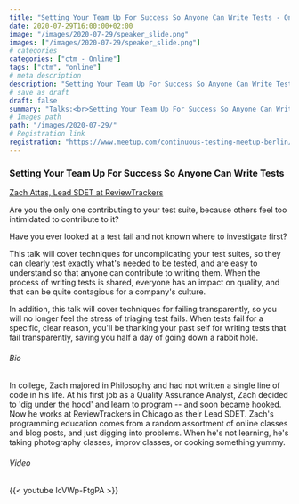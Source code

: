 ```yaml
---
title: "Setting Your Team Up For Success So Anyone Can Write Tests - Online Meetup"
date: 2020-07-29T16:00:00+02:00
image: "/images/2020-07-29/speaker_slide.png"
images: ["/images/2020-07-29/speaker_slide.png"]
# categories
categories: ["ctm - Online"]
tags: ["ctm", "online"]
# meta description
description: "Setting Your Team Up For Success So Anyone Can Write Tests - Online Meetup"
# save as draft
draft: false
summary: "Talks:<br>Setting Your Team Up For Success So Anyone Can Write Tests (Zach Attas)"
# Images path
path: "/images/2020-07-29/"
# Registration link
registration: "https://www.meetup.com/continuous-testing-meetup-berlin/events/271678789/"
---
```


### Setting Your Team Up For Success So Anyone Can Write Tests
[Zach Attas, Lead SDET at ReviewTrackers](https://www.linkedin.com/in/zachary-attas/)

Are you the only one contributing to your test suite, because others feel too intimidated to contribute to it?

Have you ever looked at a test fail and not known where to investigate first?

This talk will cover techniques for uncomplicating your test suites, so they can clearly test exactly what's needed to be tested, and are easy to understand so that anyone can contribute to writing them. When the process of writing tests is shared, everyone has an impact on quality, and that can be quite contagious for a company's culture.

In addition, this talk will cover techniques for failing transparently, so you will no longer feel the stress of triaging test fails. When tests fail for a specific, clear reason, you'll be thanking your past self for writing tests that fail transparently, saving you half a day of going down a rabbit hole.

###### Bio
In college, Zach majored in Philosophy and had not written a single line of code in his life. At his first job as a Quality Assurance Analyst, Zach decided to 'dig under the hood' and learn to program -- and soon became hooked. Now he works at ReviewTrackers in Chicago as their Lead SDET. Zach's programming education comes from a random assortment of online classes and blog posts, and just digging into problems. When he's not learning, he's taking photography classes, improv classes, or cooking something yummy.

###### Video
{{< youtube IcVWp-FtgPA >}}